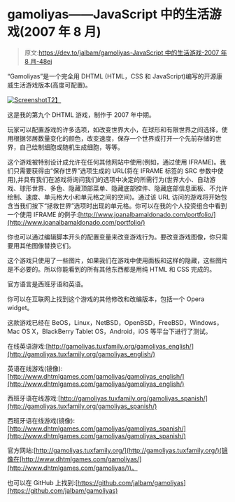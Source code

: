 # gamoliyas——JavaScript 中的生活游戏(2007 年 8 月)

> 原文:[https://dev.to/jalbam/gamoliyas-JavaScript 中的生活游戏-2007 年 8 月-48ej](https://dev.to/jalbam/gamoliyas--game-of-life-in-javascript-august-2007-48ej)

“Gamoliyas”是一个完全用 DHTML (HTML，CSS 和 JavaScript)编写的开源康威生活游戏版本(高度可配置)。

[![Screenshot](../Images/4af0b78906e2275ab5c0e14340673953.png)T2】](https://res.cloudinary.com/practicaldev/image/fetch/s--W7_ChwA6--/c_limit%2Cf_auto%2Cfl_progressive%2Cq_66%2Cw_880/http://dhtmlgames.com/gamoliyas/gamoliyas.gif)

这是我的第九个 DHTML 游戏，制作于 2007 年中期。

玩家可以配置游戏的许多选项，如改变世界大小，在球形和有限世界之间选择，使用根据邻居数量变化的颜色，改变速度，保存一个世界或打开一个先前存储的世界，自己绘制细胞或随机生成细胞，等等。

这个游戏被特别设计成允许在任何其他网站中使用(例如，通过使用 IFRAME)。我们只需要获得由“保存世界”选项生成的 URL(将在 IFRAME 标签的 SRC 参数中使用),并具有我们在游戏将询问我们的选项中决定的所需行为(世界大小、自动游戏、球形世界、多色、隐藏顶部菜单、隐藏底部控件、隐藏底部信息面板、不允许绘制、速度、单元格大小和单元格之间的空间)。通过该 URL 访问的游戏将开始包含当我们按下“拯救世界”选项时出现的单元格。你可以在我的个人投资组合中看到一个使用 IFRAME 的例子:[http://www.joanalbamaldonado.com/portfolio/](http://www.joanalbamaldonado.com/portfolio/)

你也可以通过编辑脚本开头的配置变量来改变游戏行为。要改变游戏图像，你只需要用其他图像替换它们。

这个游戏只使用了一些图片，如果我们在游戏中使用面板和这样的隐藏，这些图片是不必要的。所以你能看到的所有其他东西都是用纯 HTML 和 CSS 完成的。

官方语言是西班牙语和英语。

你可以在互联网上找到这个游戏的其他修改和改编版本，包括一个 Opera widget。

这款游戏已经在 BeOS，Linux，NetBSD，OpenBSD，FreeBSD，Windows，Mac OS X，BlackBerry Tablet OS，Android，iOS 等平台下进行了测试。

在线英语游戏:[http://gamoliyas.tuxfamily.org/gamoliyas_english/](http://gamoliyas.tuxfamily.org/gamoliyas_english/)

英语在线游戏(镜像):[http://www.dhtmlgames.com/gamoliyas/gamoliyas_english/](http://www.dhtmlgames.com/gamoliyas/gamoliyas_english/)

西班牙语在线游戏:[http://gamoliyas.tuxfamily.org/gamoliyas_spanish/](http://gamoliyas.tuxfamily.org/gamoliyas_spanish/)

西班牙语在线游戏(镜像):[http://www.dhtmlgames.com/gamoliyas/gamoliyas_spanish/](http://www.dhtmlgames.com/gamoliyas/gamoliyas_spanish/)

官方网站:[http://gamoliyas.tuxfamily.org/](http://gamoliyas.tuxfamily.org/)(镜像在[http://www.dhtmlgames.com/gamoliyas/](http://www.dhtmlgames.com/gamoliyas/))。

也可以在 GitHub 上找到:[https://github.com/jalbam/gamoliyas](https://github.com/jalbam/gamoliyas)